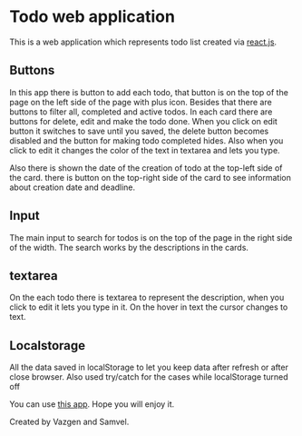 # Todo web application

This is a web application which represents todo list created via [react.js](https://reactjs.org/docs/).

## Buttons

In this app there is button to add each todo, that button is on the top of the page on the left side of the page with plus icon. Besides that there are buttons to filter all, completed and active todos. In each card there are buttons for delete, edit and make the todo done. When you click on edit button it switches to save until you saved, the delete button becomes disabled and the button for making todo completed hides. Also when you click to edit it changes the color of the text in textarea and lets you type.

Also there is shown the date of the creation of todo at the top-left side of the card. there is button on the top-right side of the card to see information about creation date and deadline.

## Input

The main input to search for todos is on the top of the page in the right side of the width. The search works by the descriptions in the cards.

## textarea

On the each todo there is textarea to represent the description, when you click to edit it lets you type in it. On the hover in text the cursor changes to text.

## Localstorage

All the data saved in localStorage to let you keep data after refresh or after close browser. Also used try/catch for the cases while localStorage turned off

You can use [this app](https://to777do.web.app/). Hope you will enjoy it.

Created by Vazgen and Samvel.

